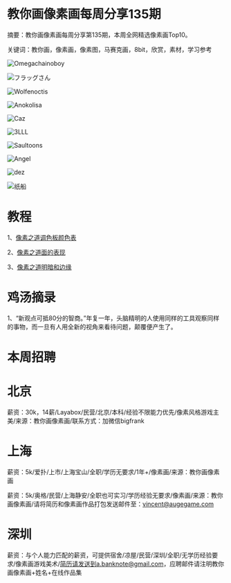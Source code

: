 # 教你画像素画每周分享135期

摘要：教你画像素画每周分享第135期，本周全网精选像素画Top10。

关键词：教你画，像素画，像素图，马赛克画，8bit，欣赏，素材，学习参考

![Omegachainoboy](https://files.mdnice.com/user/10493/504da5a5-6eab-48fd-8fb3-35dd323b8e3f.png)

![フラッグさん](https://files.mdnice.com/user/10493/f58a5015-2c75-4584-9927-98f79ebe46e6.png)

![Wolfenoctis](https://files.mdnice.com/user/10493/28e23b38-3fbf-4be9-897f-cdf60be353d0.png)

![Anokolisa](https://files.mdnice.com/user/10493/22f70bf8-6180-43cf-86bb-9ba063fd1df1.png)

![Caz](https://files.mdnice.com/user/10493/71139147-24b9-4ff7-9a5d-361729fb06e3.png)

![3LLL](https://files.mdnice.com/user/10493/67829dcc-e353-4c43-8d18-5268f4b8b32c.png)

![Saultoons](https://files.mdnice.com/user/10493/056e967a-6af5-4271-bea6-5935f70ce1a6.png)

![Angel](https://files.mdnice.com/user/10493/141683b6-3c5a-457e-b348-b680da77fd7c.png)

![dez](https://files.mdnice.com/user/10493/ffff3cb9-51c7-4848-96bf-1c8d298e9bce.png)

![纸船](https://files.mdnice.com/user/10493/e367fb2e-f2d1-4dbc-976f-071007d5ab79.PNG)


# 教程

1、[像素之道调色板颜色表](https://mp.weixin.qq.com/s/Cce8cJ_MeomvBQTkiK5zHQ)

2、[像素之道面的表现](https://mp.weixin.qq.com/s/a4qrvzuMKgLH6uy62JDfYA)

3、[像素之道明暗和边缘](https://mp.weixin.qq.com/s/mawhBF4ahevM3YHPf98F7g)

# 鸡汤摘录

1、“新观点可抵80分的智商。”年复一年，头脑精明的人使用同样的工具观察同样的事物，而一旦有人用全新的视角来看待问题，颠覆便产生了。

# 本周招聘

# 北京

薪资：30k，14薪/Layabox/民营/北京/本科/经验不限能力优先/像素风格游戏主美/来源：教你画像素画/联系方式：加微信bigfrank

# 上海

薪资：5k/爱扑/上市/上海宝山/全职/学历无要求/1年+/像素画/来源：教你画像素画

薪资：5k/奥格/民营/上海静安/全职也可实习/学历经验无要求/像素画/来源：教你画像素画/请将简历和像素画作品打包发送邮件至：vincent@augegame.com

# 深圳

薪资：与个人能力匹配的薪资，可提供宿舍/凉屋/民营/深圳/全职/无学历经验要求/像素画游戏美术/简历请发送到a.banknote@gmail.com，应聘邮件请注明教你画像素画+姓名+在线作品集

